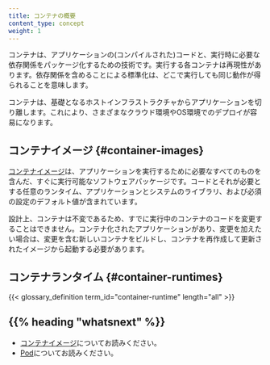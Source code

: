 ```yaml
---
title: コンテナの概要
content_type: concept
weight: 1
---
```


<!-- overview -->

コンテナは、アプリケーションの(コンパイルされた)コードと、実行時に必要な依存関係をパッケージ化するための技術です。実行する各コンテナは再現性があります。依存関係を含めることによる標準化は、どこで実行しても同じ動作が得られることを意味します。

コンテナは、基礎となるホストインフラストラクチャからアプリケーションを切り離します。これにより、さまざまなクラウド環境やOS環境でのデプロイが容易になります。

<!-- body -->

## コンテナイメージ {#container-images}
[コンテナイメージ](/docs/concepts/containers/images/)は、アプリケーションを実行するために必要なすべてのものを含んだ、すぐに実行可能なソフトウェアパッケージです。コードとそれが必要とする任意のランタイム、アプリケーションとシステムのライブラリ、および必須の設定のデフォルト値が含まれています。

設計上、コンテナは不変であるため、すでに実行中のコンテナのコードを変更することはできません。コンテナ化されたアプリケーションがあり、変更を加えたい場合は、変更を含む新しいコンテナをビルドし、コンテナを再作成して更新されたイメージから起動する必要があります。

## コンテナランタイム {#container-runtimes}

{{< glossary_definition term_id="container-runtime" length="all" >}}

## {{% heading "whatsnext" %}}
* [コンテナイメージ](/docs/concepts/containers/images/)についてお読みください。
* [Pod](/ja/docs/concepts/workloads/pods/)についてお読みください。
